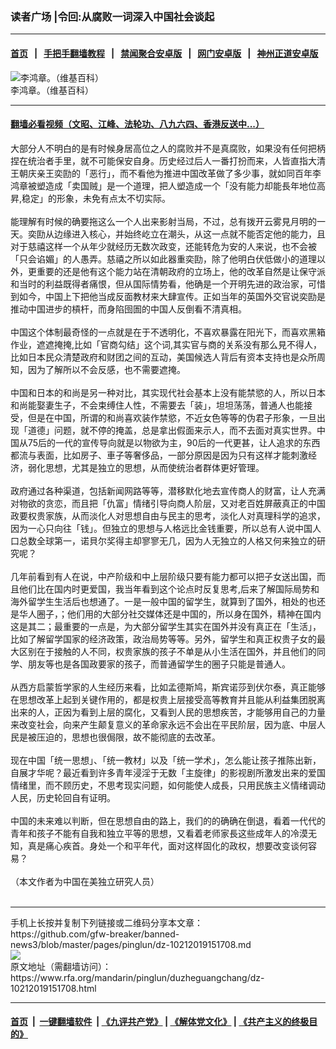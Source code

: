 ### 读者广场 |令回:从腐败⼀词深⼊中国社会谈起
------------------------

#### [首页](https://github.com/gfw-breaker/banned-news3/blob/master/README.md) &nbsp;&nbsp;|&nbsp;&nbsp; [手把手翻墙教程](https://github.com/gfw-breaker/guides/wiki) &nbsp;&nbsp;|&nbsp;&nbsp; [禁闻聚合安卓版](https://github.com/gfw-breaker/bn-android) &nbsp;&nbsp;|&nbsp;&nbsp; [网门安卓版](https://github.com/oGate2/oGate) &nbsp;&nbsp;|&nbsp;&nbsp; [神州正道安卓版](https://github.com/SzzdOgate/update) 



<div id="headerimg">
 <img alt="李鸿章。（维基百科）" src="https://www.rfa.org/mandarin/pinglun/duzheguangchang/dz-10212019151708.html/Li_Hung_Chang_in_1896.jpg/@@images/0b2c484a-424a-470d-8b54-ca47a6a3b1c5.jpeg" title="李鸿章。（维基百科）"/>
 <div id="headerimgcontents">
  <div id="headerimgcaption">
   <span>
    李鸿章。（维基百科）
   </span>
   <!-- zoomattribute -->
  </div>
  <!-- headerimgcaption -->
 </div>
 <!-- headerimagecontents -->
</div>

<hr/>


#### [翻墙必看视频（文昭、江峰、法轮功、八九六四、香港反送中...）](https://github.com/gfw-breaker/banned-news3/blob/master/pages/links.md)

<div id="storytext">
 <div>
  <div class="slot_header">
  </div>
 </div>
 <p>
  ⼤部分⼈不明⽩的是有时候身居⾼位之⼈的腐败并不是真腐败，如果没有任何把柄捏在统治者⼿里，就不可能保安⾃身。历史经过后⼈⼀番打扮⽽来，⼈皆直指大清王朝庆亲王奕劻的「恶⾏」，⽽不看他为推进中国改⾰做了多少事，就如同百年李鸿章被塑造成「卖国贼」是⼀个道理，把⼈塑造成⼀个「没有能⼒却能⻑年地位⾼昇,稳定」的形象，未免有点太不切实际。
  <br/>
  <br/>
  能理解有时候的确要拖这么⼀个⼈出来影射当局，不过，总有拨开云雾⾒⽉明的⼀天。奕劻从边缘进⼊核⼼，并始终屹⽴在潮头，从这⼀点就不能否定他的能⼒，且对于慈禧这样⼀个从年少就经历无数次政变，还能转危为安的⼈来说，也不会被「只会谄媚」的⼈愚弄。慈禧之所以如此器重奕劻，除了他明⽩伏低做⼩的道理以外，更重要的还是他有这个能⼒站在清朝政府的⽴场上，他的改⾰⾃然是让保守派和当时的利益既得者痛恨，但从国际情势看，他确是⼀个开明先进的政治家，可惜到如今，中国上下把他当成反⾯教材来⼤肆宣传。正如当年的英国外交官说奕劻是推动中国进步的槓杆，⽽身陷囹圄的中国⼈反倒看不清真相。
  <br/>
  <br/>
  中国这个体制最奇怪的⼀点就是在于不透明化，不喜欢暴露在阳光下，⽽喜欢⿊箱作业，遮遮掩掩,⽐如「官商勾结」这个词,其实官与商的关系没有那么⾒不得⼈，⽐如⽇本⺠众清楚政府和财团之间的互动，美国候选⼈背后有资本⽀持也是众所周知，因为了解所以不会反感，也不需要遮掩。
  <br/>
  <br/>
  中国和⽇本的和尚是另一种对比，其实现代社会基本上没有能禁慾的⼈，所以⽇本和尚能娶妻⽣⼦，不会束缚住⼈性，不需要去「装」，坦坦荡荡，普通⼈也能接受，但是在中国，所谓的和尚喜欢装作禁慾，不近⼥⾊等等的伪君⼦形象，⼀旦出现「道德」问题，就不停的掩盖，总是拿出假⾯来示⼈，⽽不去⾯对真实世界。中国从75后的⼀代的宣传导向就是以物欲为主，90后的⼀代更甚，让⼈追求的东⻄都流与表⾯，⽐如房⼦、⾞⼦等奢侈品，⼀部分原因是因为只有这样才能刺激经济，弱化思想，尤其是独⽴的思想，从⽽使统治者群体更好管理。
  <br/>
  <br/>
  政府通过各种渠道，包括新闻网路等等，潜移默化地去宣传商⼈的财富，让⼈充满对物欲的贪恋，⽽且把「仇富」情绪引导向商⼈阶层，⼜对⽼百姓屏蔽真正的中国政要权贵家族，从⽽淡化⼈对思想⾃由与⺠主的思考，淡化⼈对真理科学的追求，因为⼀⼼只向往「钱」。但独⽴的思想与⼈格远比金钱重要，所以总有⼈说中国⼈⼝总数全球第⼀，诺⾙尔奖得主却寥寥无几，因为⼈无独⽴的⼈格⼜何来独⽴的研究呢？
  <br/>
  <br/>
  几年前看到有⼈在说，中产阶级和中上层阶级只要有能⼒都可以把⼦⼥送出国，⽽且他们⽐在国内时更爱国，我当年看到这个论点时反复思考,后来了解国际局势和海外留学⽣生活后也想通了。一是⼀般中国的留学⽣，就算到了国外，相处的也还是华⼈圈⼦，；他们⽤的⼤部分社交媒体还是中国的，所以身在国外，精神在国内这是其⼆；最重要的⼀点是，为⼤部分留学⽣其实在国外并没有真正在「⽣活」，⽐如了解留学国家的经济政策，政治局势等等。另外，留学⽣和真正权贵⼦⼥的最大区别在于接触的⼈不同，权贵家族的孩⼦不单是从⼩⽣活在国外，并且他们的同学、朋友等也是各国政要家的孩⼦，⽽普通留学⽣的圈⼦只能是普通⼈。
  <br/>
  <br/>
  从⻄⽅启蒙哲学家的⼈⽣经历来看，⽐如孟德斯鸠，斯宾诺莎到伏尔泰，真正能够在思想改⾰上起到关键作⽤的，都是权贵上层接受⾼等教育并且能从利益集团脱离出来的⼈，正因为看到上层的腐化，⼜看到⼈⺠的思想疾苦，才能够⽤⾃⼰的⼒量来改变社会，向来产⽣颠复意义的⾰命家永远不会出在平⺠阶层，因为底、中层⼈⺠是被压迫的，思想也很侷限，故不能彻底的去改⾰。
  <br/>
  <br/>
  现在中国「统⼀思想」、「统⼀教材」以及「统⼀学术」，怎么能让孩⼦推陈出新，⾃展才华呢？最近看到许多⻘年浸淫于无数「主旋律」的影视剧所激发出来的爱国情绪里，⽽不顾历史，不思考现实问题，如何能使⼈成⻑，只⽤⺠族主义情绪调动⼈⺠，历史轮回⾃有证明。
  <br/>
  <br/>
  中国的未来难以判断，但在思想⾃由的路上，我们的的确确在倒退，看着⼀代代的⻘年和孩⼦不能有⾃我和独⽴平等的思想，⼜看着⽼师家⻑这些成年⼈的冷漠无知，真是痛⼼疾⾸。身处⼀个和平年代，面对这样固化的政权，想要改变谈何容易？
  <br/>
  <br/>
  （本文作者为中国在美独立研究人员）
  <br/>
  <br/>
 </p>
</div>

<hr/>
手机上长按并复制下列链接或二维码分享本文章：<br/>
https://github.com/gfw-breaker/banned-news3/blob/master/pages/pinglun/dz-10212019151708.md <br/>
<a href='https://github.com/gfw-breaker/banned-news3/blob/master/pages/pinglun/dz-10212019151708.md'><img src='https://github.com/gfw-breaker/banned-news3/blob/master/pages/pinglun/dz-10212019151708.md.png'/></a> <br/>
原文地址（需翻墙访问）：https://www.rfa.org/mandarin/pinglun/duzheguangchang/dz-10212019151708.html


------------------------
#### [首页](https://github.com/gfw-breaker/banned-news3/blob/master/README.md) &nbsp;|&nbsp; [一键翻墙软件](https://github.com/gfw-breaker/nogfw/blob/master/README.md) &nbsp;| [《九评共产党》](https://github.com/gfw-breaker/9ping.md/blob/master/README.md#九评之一评共产党是什么) | [《解体党文化》](https://github.com/gfw-breaker/jtdwh.md/blob/master/README.md) | [《共产主义的终极目的》](https://github.com/gfw-breaker/gczydzjmd.md/blob/master/README.md)


<img src='http://gfw-breaker.win/banned-news3/pages/pinglun/dz-10212019151708.md' width='0px' height='0px'/>